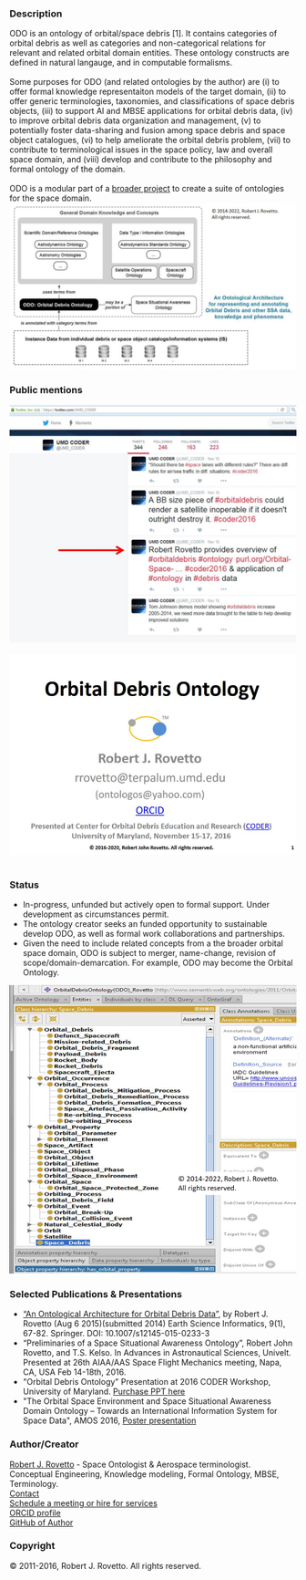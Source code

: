 ### Description
ODO is an ontology of orbital/space debris [1]. It contains categories of orbital debris as well as categories and non-categorical relations for relevant and related orbital domain  entities. These ontology constructs are defined in natural langauge, and in computable formalisms. 
<br><br> 
Some purposes for ODO (and related ontologies by the author) are (i) to offer formal knowledge representaiton models of the target domain, (ii) to offer generic terminologies, taxonomies, and classifications of space debris objects, (iii) to support AI and MBSE applications for orbital debris data, (iv) to improve orbital debris data organization and management, (v) to potentially foster data-sharing and fusion among space debris and space object catalogues, (vi) to help ameliorate the orbital debris problem, (vii) to contribute to terminological issues in the space policy, law and overall space domain, and (viii) develop and contribute to the philosophy and formal ontology of the domain.
<br><br> ODO is a modular part of a [broader project](https://ontospace.wordpress.com) to create a suite of ontologies for the space domain.
![A diagram of an architecture for ODO and related ontologies:](https://github.com/rrovetto/The-Orbital-Debris-Ontology/raw/master/images/ODOarchitecture_diagram_rovetto.JPG)

### Public mentions
![Public mention (on Twitter) of presentation at the 2016 CODER workshop](https://github.com/rrovetto/The-Orbital-Debris-Ontology/raw/master/images/TwitterMention_ODO_Rovetto.jpg)
<br><br>
![ODO Presentation Slide at CODER 2016](https://github.com/rrovetto/The-Orbital-Debris-Ontology/raw/master/images/ODOcoder2016_image_rovetto.JPG)
<br><br>
### Status
- In-progress, unfunded but actively open to formal support. Under development as circumstances permit. 
- The ontology creator seeks an funded opportunity to sustainable develop ODO, as well as formal work collaborations and partnerships.
- Given the need to include related concepts from a the broader orbital space domain, ODO is subject to merger, name-change, revision of scope/domain-demarcation. For example, ODO may become the Orbital Ontology. 

![A portion of the taxonomy. An old version](https://github.com/rrovetto/The-Orbital-Debris-Ontology/raw/master/images/ODOclassHierarchyPortion_oldImage_rovetto.png)

### Selected Publications & Presentations
- [“An Ontological Architecture for Orbital Debris Data”](http://link.springer.com/article/10.1007/s12145-015-0233-3), by Robert J. Rovetto (Aug 6 2015)(submitted 2014) Earth Science Informatics, 9(1), 67-82. Springer. DOI: 10.1007/s12145-015-0233-3
- “Preliminaries of a Space Situational Awareness Ontology”, Robert John Rovetto, and T.S. Kelso. In Advances in Astronautical Sciences, Univelt. Presented at 26th AIAA/AAS Space Flight Mechanics meeting, Napa, CA, USA Feb 14-18th, 2016.
- "Orbital Debris Ontology" Presentation at 2016 CODER Workshop, University of Maryland. [Purchase PPT here](https://booking.setmore.com/scheduleappointment/f18db686-98bb-41dd-9097-35218b2a1091/services/s73face6d391370e0ac51295db29f2c9d6dce1c9c)
- "The Orbital Space Environment and Space Situational Awareness Domain Ontology – Towards an International Information System for Space Data", AMOS 2016, [Poster presentation]( http://amostech.com/agenda/poster-presenters-2/)

### Author/Creator
[Robert J. Rovetto](https://orcid.org/0000-0003-3835-7817) - Space Ontologist & Aerospace terminologist.<br>
Conceptual Engineering, Knowledge modeling, Formal Ontology, MBSE, Terminology.<br>
[Contact](https://ontospace.wordpress.com/contact)<br>
[Schedule a meeting or hire for services](https://tinyurl.com/yas7trzy)<br>
[ORCID profile](https://orcid.org/0000-0003-3835-7817)<br>
[GitHub of Author](https://github.com/rrovetto/)<br>

### Copyright
© 2011-2016, Robert J. Rovetto. All rights reserved. 
